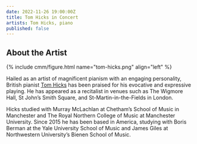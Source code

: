 ```yaml
---
date: 2022-11-26 19:00:00Z
title: Tom Hicks in Concert
artists: Tom Hicks, piano
published: false
---
```


## About the Artist

{% include cmm/figure.html name="tom-hicks.png" align="left" %}

Hailed as an artist of magnificent pianism with an engaging personality, British pianist
[Tom Hicks](https://www.tom-hicks.co.uk) has been praised for his evocative and expressive
playing. He has appeared as a recitalist in venues such as The Wigmore Hall, St John’s Smith
Square, and St-Martin-in-the-Fields in London.

Hicks studied with Murray McLachlan at Chetham’s School of Music in Manchester and The Royal
Northern College of Music at Manchester University. Since 2015 he has been based in America,
studying with Boris Berman at the Yale University School of Music and James Giles at
Northwestern University’s Bienen School of Music.
